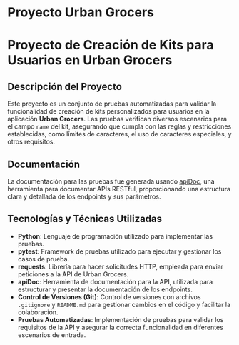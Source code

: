 # Proyecto Urban Grocers 
# Proyecto de Creación de Kits para Usuarios en Urban Grocers

## Descripción del Proyecto

Este proyecto es un conjunto de pruebas automatizadas para validar la funcionalidad de creación de kits personalizados para usuarios en la aplicación **Urban Grocers**. Las pruebas verifican diversos escenarios para el campo `name` del kit, asegurando que cumpla con las reglas y restricciones establecidas, como límites de caracteres, el uso de caracteres especiales, y otros requisitos.

## Documentación

La documentación para las pruebas fue generada usando [apiDoc](https://apidocjs.com/), una herramienta para documentar APIs RESTful, proporcionando una estructura clara y detallada de los endpoints y sus parámetros.

## Tecnologías y Técnicas Utilizadas

- **Python**: Lenguaje de programación utilizado para implementar las pruebas.
- **pytest**: Framework de pruebas utilizado para ejecutar y gestionar los casos de prueba.
- **requests**: Librería para hacer solicitudes HTTP, empleada para enviar peticiones a la API de Urban Grocers.
- **apiDoc**: Herramienta de documentación para la API, utilizada para estructurar y presentar la documentación de los endpoints.
- **Control de Versiones (Git)**: Control de versiones con archivos `.gitignore` y `README.md` para gestionar cambios en el código y facilitar la colaboración.
- **Pruebas Automatizadas**: Implementación de pruebas para validar los requisitos de la API y asegurar la correcta funcionalidad en diferentes escenarios de entrada.

